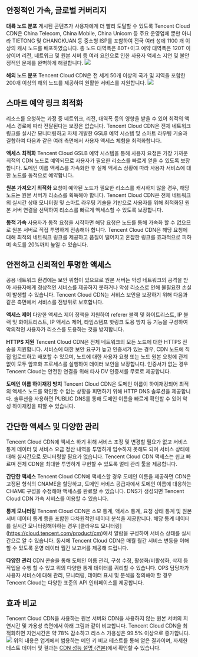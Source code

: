 ## 안정적인 가속, 글로벌 커버리지
**대륙 노드 분포**
게시된 콘텐츠가 사용자에게 더 빨리 도달할 수 있도록 Tencent Cloud CDN은 China Telecom, China Mobile, China Unicom 등 주요 운영업체 뿐만 아니라 TIETONG 및 CHANGKUAN 등 중소형  ISP를 포함하여 전국 여러 성에 1100 개 이상의 캐시 노드를 배포하였습니다. 총 노드 대역폭은 80T+이고 예약 대역폭은 120T 이상이며 리전, 네트워크 및 원본 서버 등 여러 요인으로 인한 사용자 액세스 지연 및 불안정적인 문제를 완벽하게 해결합니다.
![](https://main.qcloudimg.com/raw/487228cdfb5666b34edab2242db7c3c0.jpg)

**해외 노드 분포**
Tencent Cloud CDN은 전 세계 50개 이상의 국가 및 지역을 포함한 200개 이상의 해외 노드를 제공하여 원활한 서비스를 지원합니다.
![](https://main.qcloudimg.com/raw/034a95d5f46fb8bf848c0a53dd265611.png)


## 스마트 예약 링크 최적화
리소스를 요청하는 과정 중 네트워크, 리전, 대역폭 등의 영향을 받을 수 있어 최적의 액세스 경로에 따라 전달된다는 보장은 없습니다. Tencent Cloud CDN은 전체 네트워크 링크를 실시간 모니터링하고 자체 개발한 GSLB 예약 시스템 및 스마트 라우팅 기술과 결합하여 다음과 같은 여러 측면에서 사용자 액세스 체험을 최적화합니다.

**액세스 최적화**
Tencent Cloud GSLB 예약 시스템을 통해 사용자 요청은 가장 가까운 최적의 CDN 노드로 예약되므로 사용자가 필요한 리소스를 빠르게 얻을 수 있도록 보장합니다. 도메인 이름 액세스를 가속화한 후 실제 액세스 상황에 따라 사용자 서비스에 대한 노드를 동적으로 예약합니다.

**원본 가져오기 최적화**
요청이 예약된 노드가 필요한 리소스를 캐시하지 않을 경우, 해당 노드는 원본 서버가 리소스를 획득해야 합니다. Tencent Cloud CDN은 전체 네트워크의 실시간 상태 모니터링 및 스마트 라우팅 기술을 기반으로 사용자를 위해 최적화된 원본 서버 연결을 선택하여 리소스를 빠르게 액세스할 수 있도록 보장합니다.

**동적 가속**
사용자가 동적 요청을 시작하면 해당 요청은 노드를 통해 가속화 할 수 없으므로 원본 서버로 직접 투명하게 전송해야 합니다. Tencent Cloud CDN은 해당 요청에 대해 최적의 네트워크 링크를 제공하고 품질이 떨어지고 혼잡한 링크를 효과적으로 피하며 속도를 20%까지 높일 수 있습니다.

## 안전하고 신뢰적인 투명한 액세스
공용 네트워크 환경에는 보안 위험이 있으므로 원본 서버는 악성 네트워크의 공격을 받아 사용자에게 정상적인 서비스를 제공하지 못하거나 악성 리소스로 인해 불필요한 손실이 발생할 수 있습니다. Tencent Cloud CDN는 서비스 보안을 보장하기 위해 다음과 같은 측면에서 서비스를 전방위로 보호합니다.

**액세스 제어**
다양한 액세스 제어 정책을 지원하여 referer 블랙 및 화이트리스트, IP 블랙 및 화이트리스트, IP 액세스 제어, 타임스탬프 핫링크 도용 방지 등 기능을 구성하여 악의적인 사용자가 리소스를 도용하는 것을 방지합니다.

**HTTPS 지원**
Tencent Cloud CDN은 전체 네트워크의 모든 노드에 대한 HTTPS 전송을 지원합니다. 서비스에 대한 보안 요구가 높고 인증서가 있는 경우, CDN 노드에 직접 업로드하고 배포할 수 있으며, 노드에 대한 사용자 요청 또는 노드 원본 요청에 관계없이 모두 암호화 프로세스를 실행하여 데이터 보안을 보장합니다. 인증서가 없는 경우 Tencent Cloud는 안전한 연결을 위해 타사 DV 인증서를 무료로 제공합니다.

**도메인 이름 하이재킹 방지**
Tencent Cloud CDN은 도메인 이름이 하이재킹되어 최적의 액세스 노드를 확인할 수 없는 상황을 피면하기 위해 HTTP DNS 솔루션을 제공합니다. 솔루션을 사용하면 PUBLIC DNS를 통해 도메인 이름을 빠르게 확인할 수 있어 악성 하이재킹을 피할 수 있습니다.

## 간단한 액세스 및 다양한 관리
Tencent Cloud CDN에 액세스 하기 위해 서비스 조정 및 변경할 필요가 없고 서비스 통계 데이터 및 서비스 요금 정산 내역을 투명하게 입수하지 못해도 되며 서비스 상태에 대해 실시간으로 모니터링할 필요가 없습니다. Tencent Cloud CDN 액세스는 쉽고 빠르며 전체 CDN을 최대한 투명하게 구현할 수 있도록 멀티 관리 툴을 제공합니다.

**간단한 액세스**
Tencent Cloud CDN에 액세스할 경우 도메인 이름을 제공하면 CDN은 고정된 형식의 CNAME을 할당하고, 도메인 서비스 공급자에서 도메인 이름에 대응하는 CHAME 구성을 수정해야 액세스를 완료할 수 있습니다. DNS가 생성되면 Tencent Cloud CDN 가속 서비스를 이용할 수 있습니다.

**통계 모니터링**
Tencent Cloud CDN은 소모 통계, 액세스 통계, 요청 상태 통계 및 원본 서버 데이터 통계 등을 포함한 다차원적인 데이터 분석을 제공합니다. 해당 통계 데이터를 실시간 모니터링해야하는 경우 [클라우드 모니터링] (https://cloud.tencent.com/product/cm)에서 알람을 구성하여 서비스 상태를 실시간으로 알 수 있습니다. 동시에 Tencent Cloud CDN은 매월 월간 서비스 변동을 이해할 수 있도록 운영 데이터 월간 보고서를 제공해 드립니다.

**다양한 관리**
CDN 콘솔을 통해 도메인 이름 관리, 구성 수정, 활성화/비활성화, 삭제 등 작업을 수행 할 수 있고 위의 다양한 통계 데이터를 쿼리할 수 있습니다. OPS 담당자가 사용자 서비스에 대해 관리, 모니터링, 데이터 표시 및 분석을 정의해야 할 경우 Tencent Cloud는 다양한 표준의 API 인터페이스를 제공합니다.
## 효과 비교
Tencent Cloud CDN을 사용하는 원본 서버와 CDN을 사용하지 않는 원본 서버의 지연시간 및 가용성 측면에서 아래 그림과 같이 비교합니다. Tencent Cloud CDN을 최적화하면 지연시간은 약 78% 감소하고 리소스 가용성은 99.5% 이상으로 증가합니다.
![](https://mc.qcloudimg.com/static/img/f3f9a16b4ccd0b863509a496b45249d4/image.png)
위의 내용은 업계에서 범용하는 메인 키 비교 테스트를 통해 얻은 결과이며, 자세한 테스트 데이터 및 결과는 [CDN 성능 설명 (견본)](https://cloud.tencent.com/doc/product/228/1198)에서 확인할 수 있습니다.
